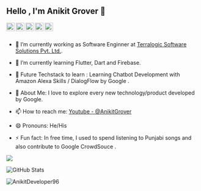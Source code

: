 ## Hello , I'm Anikit Grover 👋


<a href="https://twitter.com/anikitgrover96">
  <img align="left" alt="Anikit Grover  Twitter" width="22px" src="https://cdn.jsdelivr.net/npm/simple-icons@v3/icons/twitter.svg" />
</a>
<a href="https://www.linkedin.com/in/anikit-grover/">
  <img align="left" alt="Anikit Grover  Linkdein" width="22px" src="https://cdn.jsdelivr.net/npm/simple-icons@v3/icons/linkedin.svg" />
</a>
<a href="https://github.com/AnikitDeveloper96">
  <img align="left" alt="Anikit Grover  Github" width="22px" src="https://cdn.jsdelivr.net/npm/simple-icons@v3/icons/github.svg" />
</a>

<a href="https://www.instagram.com/anikitgrover96/">
  <img align="left" alt="Anikit Grover Instagram" width="22px" src="https://cdn.jsdelivr.net/npm/simple-icons@v3/icons/instagram.svg" />
</a>

<a href="https://www.youtube.com/channel/UCzwhPwhZJ5kZuKxHPQipOKw">
  <img align="left" alt="Anikit Grover Youtube" width="22px" src="https://cdn.jsdelivr.net/npm/simple-icons@v3/icons/youtube.svg" />
</a>

<br/>
<br/>

- 🔭 I’m currently working as Software Enginner at  [Terralogic Software Solutions Pvt. Ltd.](https://www.terralogic.com/).

- 🌱 I’m currently learning Flutter, Dart and Firebase.

- 🌱 Future Techstack to learn  : Learning Chatbot Development with Amazon Alexa Skills / DialogFlow by Google .
 
- 🌱 About Me: I love to  explore every new technology/product developed by Google.

- 📫 How to reach me: [Youtube - @AnikitGrover](https://www.youtube.com/channel/UCzwhPwhZJ5kZuKxHPQipOKw)

- 😄 Pronouns: He/His

- ⚡ Fun fact: In free time, I used to spend listening to Punjabi songs and also contribute to Google CrowdSouce  .

<img src="https://github-readme-stats.vercel.app/api/top-langs/?username=AnikitDeveloper96" />

 <p><img src="https://github-readme-stats.vercel.app/api?username=AnikitDeveloper96&amp;show_icons=true" alt="GitHub Stats"></p>

<p><img align="center" src="https://github-readme-streak-stats.herokuapp.com/?user=AnikitDeveloper96&" alt="AnikitDeveloper96" /></p>

